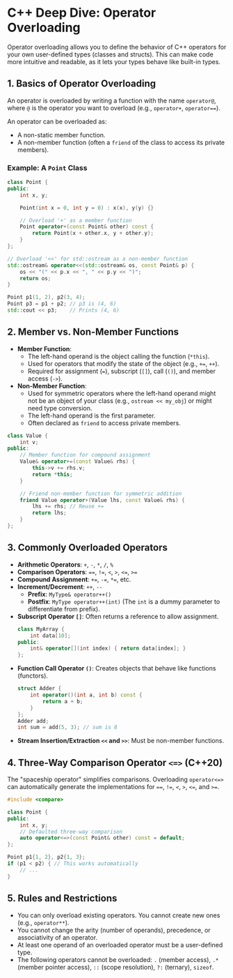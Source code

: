 # C++ Deep Dive: Operator Overloading

Operator overloading allows you to define the behavior of C++ operators for your own user-defined types (classes and structs). This can make code more intuitive and readable, as it lets your types behave like built-in types.

## 1. Basics of Operator Overloading

An operator is overloaded by writing a function with the name `operator@`, where `@` is the operator you want to overload (e.g., `operator+`, `operator==`).

An operator can be overloaded as:
- A non-static member function.
- A non-member function (often a `friend` of the class to access its private members).

### Example: A `Point` Class

```cpp
class Point {
public:
    int x, y;

    Point(int x = 0, int y = 0) : x(x), y(y) {}

    // Overload '+' as a member function
    Point operator+(const Point& other) const {
        return Point(x + other.x, y + other.y);
    }
};

// Overload '<<' for std::ostream as a non-member function
std::ostream& operator<<(std::ostream& os, const Point& p) {
    os << "(" << p.x << ", " << p.y << ")";
    return os;
}

Point p1(1, 2), p2(3, 4);
Point p3 = p1 + p2; // p3 is (4, 6)
std::cout << p3;    // Prints (4, 6)
```

## 2. Member vs. Non-Member Functions

- **Member Function**:
    - The left-hand operand is the object calling the function (`*this`).
    - Used for operators that modify the state of the object (e.g., `+=`, `++`).
    - Required for assignment (`=`), subscript (`[]`), call (`()`), and member access (`->`).
- **Non-Member Function**:
    - Used for symmetric operators where the left-hand operand might not be an object of your class (e.g., `ostream << my_obj`) or might need type conversion.
    - The left-hand operand is the first parameter.
    - Often declared as `friend` to access private members.

```cpp
class Value {
    int v;
public:
    // Member function for compound assignment
    Value& operator+=(const Value& rhs) {
        this->v += rhs.v;
        return *this;
    }

    // Friend non-member function for symmetric addition
    friend Value operator+(Value lhs, const Value& rhs) {
        lhs += rhs; // Reuse +=
        return lhs;
    }
};
```

## 3. Commonly Overloaded Operators

- **Arithmetic Operators**: `+`, `-`, `*`, `/`, `%`
- **Comparison Operators**: `==`, `!=`, `<`, `>`, `<=`, `>=`
- **Compound Assignment**: `+=`, `-=`, `*=`, etc.
- **Increment/Decrement**: `++`, `--`
    - **Prefix**: `MyType& operator++()`
    - **Postfix**: `MyType operator++(int)` (The `int` is a dummy parameter to differentiate from prefix).
- **Subscript Operator `[]`**: Often returns a reference to allow assignment.
    ```cpp
    class MyArray {
        int data[10];
    public:
        int& operator[](int index) { return data[index]; }
    };
    ```
- **Function Call Operator `()`**: Creates objects that behave like functions (functors).
    ```cpp
    struct Adder {
        int operator()(int a, int b) const {
            return a + b;
        }
    };
    Adder add;
    int sum = add(5, 3); // sum is 8
    ```
- **Stream Insertion/Extraction `<<` and `>>`**: Must be non-member functions.

## 4. Three-Way Comparison Operator `<=>` (C++20)

The "spaceship operator" simplifies comparisons. Overloading `operator<=>` can automatically generate the implementations for `==`, `!=`, `<`, `>`, `<=`, and `>=`.

```cpp
#include <compare>

class Point {
public:
    int x, y;
    // Defaulted three-way comparison
    auto operator<=>(const Point& other) const = default;
};

Point p1{1, 2}, p2{1, 3};
if (p1 < p2) { // This works automatically
    // ...
}
```

## 5. Rules and Restrictions

- You can only overload existing operators. You cannot create new ones (e.g., `operator**`).
- You cannot change the arity (number of operands), precedence, or associativity of an operator.
- At least one operand of an overloaded operator must be a user-defined type.
- The following operators cannot be overloaded: `.` (member access), `.*` (member pointer access), `::` (scope resolution), `?:` (ternary), `sizeof`.
